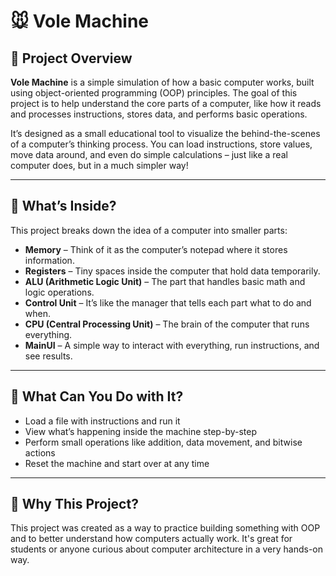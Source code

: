 # 🐭 Vole Machine

## 🌟 Project Overview

**Vole Machine** is a simple simulation of how a basic computer works, built using object-oriented programming (OOP) principles. The goal of this project is to help understand the core parts of a computer, like how it reads and processes instructions, stores data, and performs basic operations.

It’s designed as a small educational tool to visualize the behind-the-scenes of a computer’s thinking process. You can load instructions, store values, move data around, and even do simple calculations – just like a real computer does, but in a much simpler way!

---

## 🧩 What’s Inside?

This project breaks down the idea of a computer into smaller parts:

- **Memory** – Think of it as the computer’s notepad where it stores information.
- **Registers** – Tiny spaces inside the computer that hold data temporarily.
- **ALU (Arithmetic Logic Unit)** – The part that handles basic math and logic operations.
- **Control Unit** – It’s like the manager that tells each part what to do and when.
- **CPU (Central Processing Unit)** – The brain of the computer that runs everything.
- **MainUI** – A simple way to interact with everything, run instructions, and see results.

---

## 🚀 What Can You Do with It?

- Load a file with instructions and run it
- View what’s happening inside the machine step-by-step
- Perform small operations like addition, data movement, and bitwise actions
- Reset the machine and start over at any time

---

## 🎯 Why This Project?

This project was created as a way to practice building something with OOP and to better understand how computers actually work. It's great for students or anyone curious about computer architecture in a very hands-on way.


